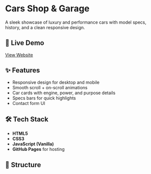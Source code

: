 # Cars Shop & Garage

A sleek showcase of luxury and performance cars with model specs, history, and a clean responsive design.

## 🚀 Live Demo
[View Website](https://ahmadify.github.io/Cars-Shop-Garage/)

## ✨ Features
- Responsive design for desktop and mobile  
- Smooth scroll + on-scroll animations  
- Car cards with engine, power, and purpose details  
- Specs bars for quick highlights  
- Contact form UI  

## 🛠 Tech Stack
- **HTML5**
- **CSS3**
- **JavaScript (Vanilla)**
- **GitHub Pages** for hosting

## 📂 Structure
